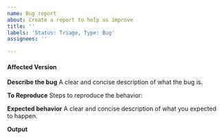 ```yaml
---
name: Bug report
about: Create a report to help us improve
title: ''
labels: 'Status: Triage, Type: Bug'
assignees: ''

---
```


#### Affected Version
<!-- Please ensure you are using the latest yay-git package -->
<!-- Use `yay -V` to get installed version -->
<!-- Example: `yay v8.1139.r0.g9ac4ab6 - libalpm v11.0.1` -->

**Describe the bug**
A clear and concise description of what the bug is.

**To Reproduce**
Steps to reproduce the behavior:

**Expected behavior**
A clear and concise description of what you expected to happen.

**Output**

<!-- Include the FULL output -->
<!-- Include any relevant commands/configs -->
<!-- The current yay config can be printed with `yay -Pg` -->
<!-- Use code blocks -->
<!-- Paste services are only needed for excessive output (>500 lines) -->
